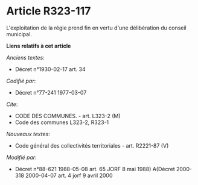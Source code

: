 # Article R323-117

L'exploitation de la régie prend fin en vertu d'une délibération du conseil municipal.

**Liens relatifs à cet article**

_Anciens textes_:

  - Décret n°1930-02-17 art. 34

_Codifié par_:

  - Décret n°77-241 1977-03-07

_Cite_:

  - CODE DES COMMUNES. - art. L323-2 (M)
  - Code des communes L323-2, R323-1

_Nouveaux textes_:

  - Code général des collectivités territoriales - art. R2221-87 (V)

_Modifié par_:

  - Décret n°88-621 1988-05-08 art. 65 JORF 8 mai 1988) A(Décret 2000-318 2000-04-07 art. 4 jorf 9 avril 2000
